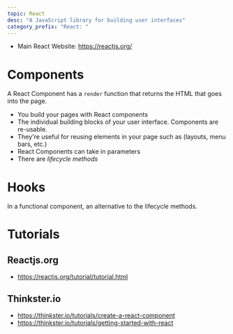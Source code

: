 ```yaml
---
topic: React
desc: "A JavaScript library for building user interfaces"
category_prefix: "React: "
---
```


* Main React Website: <https://reactjs.org/>

# Components

A React Component has a `render` function that returns the HTML that goes into the page.

* You build your pages with React components
* The individual building blocks of your user interface. Components are re-usable.
* They're useful for reusing elements in your page such as (layouts, menu bars, etc.)
* React Components can take in parameters
* There are *lifecycle methods*

# Hooks

In a functional component, an alternative to the lifecycle methods.


# Tutorials

## Reactjs.org

* <https://reactjs.org/tutorial/tutorial.html>

## Thinkster.io

* <https://thinkster.io/tutorials/create-a-react-component>
* <https://thinkster.io/tutorials/getting-started-with-react>
